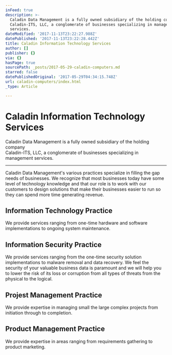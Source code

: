 ```yaml
---
inFeed: true
description: >-
  Caladin Data Management is a fully owned subsidiary of the holding company
  Caladin-ITS, LLC, a conglomerate of businesses specializing in management
  services.
dateModified: '2017-11-13T23:22:27.988Z'
datePublished: '2017-11-13T23:22:28.442Z'
title: Caladin Information Technology Services
author: []
publisher: {}
via: {}
hasPage: true
sourcePath: _posts/2017-05-29-caladin-computers.md
starred: false
datePublishedOriginal: '2017-05-29T04:34:15.748Z'
url: caladin-computers/index.html
_type: Article

---
```

# Caladin Information Technology Services

Caladin Data Management is a fully owned subsidiary of the holding company   
Caladin-ITS, LLC, a conglomerate of businesses specializing in management services.

---

Caladin Data Management's various practices specialize in filling the gap needs of businesses. We recognize that most businesses today have some level of technology knowledge and that our role is to work with our customers to design solutions that make their businesses easier to run so they can spend more time generating revenue.

## **Information Technology Practice**

We provide services ranging from one-time hardware and software implementations to ongoing system maintenance.

## **Information Security Practice**

We provide services ranging from the one-time security solution implementations to malware removal and data recovery. We feel the security of your valuable business data is paramount and we will help you to lower the risk of its loss or corruption from all types of threats from the physical to the logical.

## **Projest Management Practice**

We provide expertise in managing small the large complex projects from initiation through to completion.

## **Product Management Practice**

We provide expertise in areas ranging from requirements gathering to product marketing.